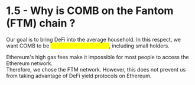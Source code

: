 # 1.5 - Why is COMB on the Fantom (FTM) chain ?

Our goal is to bring DeFi into the average household. In this respect, we want COMB to be <mark style="color:yellow;">**accessible to everyone**</mark>, including small holders.

Ethereum's high gas fees make it impossible for most people to access the Ethereum network.\
Therefore, we chose the FTM network. However, this does not prevent us from taking advantage of DeFi yield protocols on Ethereum.
